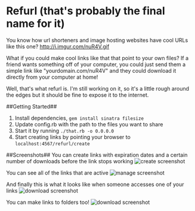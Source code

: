 Refurl (that's probably the final name for it)
======

You know how url shorteners and image hosting websites have cool URLs like this one? http://i.imgur.com/nuR4V.gif

What if you could make cool links like that that point to your own files? If a friend wants something off of your computer, you could just send them a simple link like "yourdomain.com/nuR4V" and they could download it directly from your computer at home!

Well, that's what refurl is. I'm still working on it, so it's a little rough around the edges but it should be fine to expose it to the internet.

##Getting Started##
1. Install dependencies, `gem install sinatra filesize`
2. Update config.rb with the path to the files you want to share
3. Start it by running `./that.rb -o 0.0.0.0`
4. Start creating links by pointing your browser to `localhost:4567/refurl/create`

##Screenshots##
You can create links with expiration dates and a certain number of downloads before the link stops working
![create screenshot](https://raw.githubusercontent.com/qiquen/that/master/screenshots/screenshot_create.png)

You can see all of the links that are active
![manage screenshot](https://raw.githubusercontent.com/qiquen/that/master/screenshots/screenshot_manage.png)

And finally this is what it looks like when someone accesses one of your links
![download screenshot](https://raw.githubusercontent.com/qiquen/that/master/screenshots/screenshot_downloadfile.png)

You can make links to folders too!
![download screenshot](https://raw.githubusercontent.com/qiquen/that/master/screenshots/screenshot_downloaddir.png)
